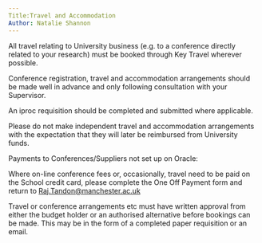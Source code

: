 ```yaml
---
Title:Travel and Accommodation
Author: Natalie Shannon
---
```

All travel relating to University business (e.g. to a conference directly related to your research) must be booked through Key Travel wherever possible. 

Conference registration, travel and accommodation arrangements should be made well in advance and only following consultation with your Supervisor. 

An iproc requisition should be completed and submitted where applicable. 

Please do not make independent travel and accommodation arrangements with the expectation that they will later be reimbursed from University funds. 

Payments to Conferences/Suppliers not set up on Oracle:

Where on-line conference fees or, occasionally, travel need to be paid on the School credit card, please complete the One Off Payment form and return to Raj.Tandon@manchester.ac.uk 

Travel or conference arrangements etc must have written approval from either the budget holder or an authorised alternative before bookings can be made. This may be in the form of a completed paper requisition or an email. 
